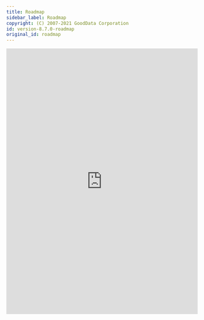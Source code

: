 ```yaml
---
title: Roadmap
sidebar_label: Roadmap
copyright: (C) 2007-2021 GoodData Corporation
id: version-8.7.0-roadmap
original_id: roadmap
---
```


<iframe src="https://portal.productboard.com/lrmhupnda99qqd4uofvozs4j/tabs/9-planned" frameborder="0" height="700px" width="100%" />
